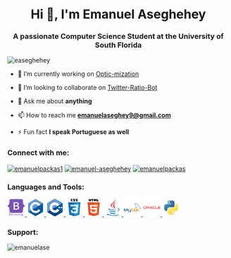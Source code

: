 <h1 align="center">Hi 👋, I'm Emanuel Aseghehey</h1>
<h3 align="center">A passionate Computer Science Student at the University of South Florida</h3>

<p align="left"> <img src="https://komarev.com/ghpvc/?username=easeghehey&label=Profile%20views&color=0e75b6&style=flat" alt="easeghehey" /> </p>

- 🔭 I’m currently working on [Optic-mization](https://github.com/easeghehey/Optic-mization)

- 👯 I’m looking to collaborate on [Twitter-Ratio-Bot](https://github.com/easeghehey/Twitter-ratio-bot)

- 💬 Ask me about **anything**

- 📫 How to reach me **emanuelaseghey9@gmail.com**

- ⚡ Fun fact **I speak Portuguese as well**

<h3 align="left">Connect with me:</h3>
<p align="left">
<a href="https://twitter.com/emanuelpackas1" target="blank"><img align="center" src="https://raw.githubusercontent.com/rahuldkjain/github-profile-readme-generator/master/src/images/icons/Social/twitter.svg" alt="emanuelpackas1" height="30" width="40" /></a>
<a href="https://linkedin.com/in/emanuel-aseghehey" target="blank"><img align="center" src="https://raw.githubusercontent.com/rahuldkjain/github-profile-readme-generator/master/src/images/icons/Social/linked-in-alt.svg" alt="emanuel-aseghehey" height="30" width="40" /></a>
<a href="https://instagram.com/emanuelpackas" target="blank"><img align="center" src="https://raw.githubusercontent.com/rahuldkjain/github-profile-readme-generator/master/src/images/icons/Social/instagram.svg" alt="emanuelpackas" height="30" width="40" /></a>
</p>

<h3 align="left">Languages and Tools:</h3>
<p align="left"> <a href="https://getbootstrap.com" target="_blank" rel="noreferrer"> <img src="https://raw.githubusercontent.com/devicons/devicon/master/icons/bootstrap/bootstrap-plain-wordmark.svg" alt="bootstrap" width="40" height="40"/> </a> <a href="https://www.cprogramming.com/" target="_blank" rel="noreferrer"> <img src="https://raw.githubusercontent.com/devicons/devicon/master/icons/c/c-original.svg" alt="c" width="40" height="40"/> </a> <a href="https://www.w3schools.com/cpp/" target="_blank" rel="noreferrer"> <img src="https://raw.githubusercontent.com/devicons/devicon/master/icons/cplusplus/cplusplus-original.svg" alt="cplusplus" width="40" height="40"/> </a> <a href="https://www.w3schools.com/css/" target="_blank" rel="noreferrer"> <img src="https://raw.githubusercontent.com/devicons/devicon/master/icons/css3/css3-original-wordmark.svg" alt="css3" width="40" height="40"/> </a> <a href="https://www.w3.org/html/" target="_blank" rel="noreferrer"> <img src="https://raw.githubusercontent.com/devicons/devicon/master/icons/html5/html5-original-wordmark.svg" alt="html5" width="40" height="40"/> </a> <a href="https://www.java.com" target="_blank" rel="noreferrer"> <img src="https://raw.githubusercontent.com/devicons/devicon/master/icons/java/java-original.svg" alt="java" width="40" height="40"/> </a> <a href="https://www.mysql.com/" target="_blank" rel="noreferrer"> <img src="https://raw.githubusercontent.com/devicons/devicon/master/icons/mysql/mysql-original-wordmark.svg" alt="mysql" width="40" height="40"/> </a> <a href="https://www.oracle.com/" target="_blank" rel="noreferrer"> <img src="https://raw.githubusercontent.com/devicons/devicon/master/icons/oracle/oracle-original.svg" alt="oracle" width="40" height="40"/> </a> <a href="https://www.python.org" target="_blank" rel="noreferrer"> <img src="https://raw.githubusercontent.com/devicons/devicon/master/icons/python/python-original.svg" alt="python" width="40" height="40"/> </a> </p>

<h3 align="left">Support:</h3>
<p><a href="https://www.buymeacoffee.com/emanuelase"> <img align="left" src="https://cdn.buymeacoffee.com/buttons/v2/default-yellow.png" height="50" width="210" alt="emanuelase" /></a></p><br><br>
